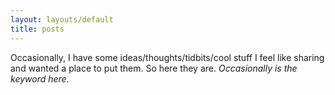 ```yaml
---
layout: layouts/default
title: posts
---
```


Occasionally, I have some ideas/thoughts/tidbits/cool stuff I feel like sharing and wanted a place to put them. So here they are. _Occasionally is the keyword here._

